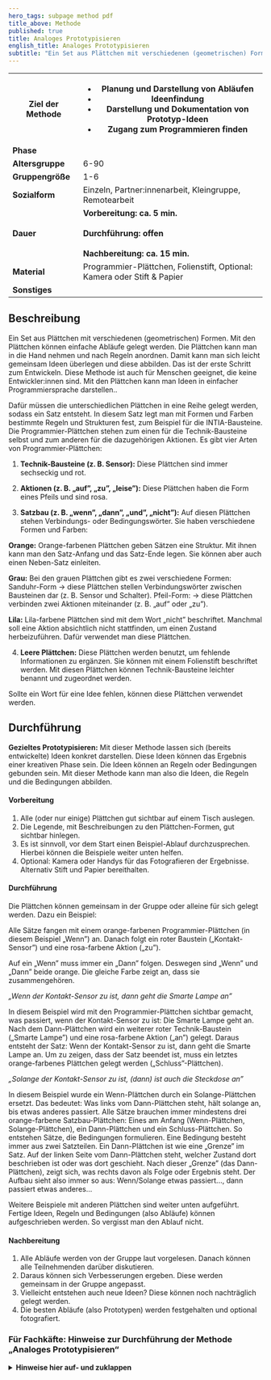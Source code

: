 ```yaml
---
hero_tags: subpage method pdf
title_above: Methode
published: true
title: Analoges Prototypisieren
english_title: Analoges Prototypisieren
subtitle: "Ein Set aus Plättchen mit verschiedenen (geometrischen) Formen. Mit den Plättchen können einfache Abläufe gelegt werden. Die Plättchen kann man in die Hand nehmen und nach Regeln anordnen. Damit kann man sich leicht gemeinsam Ideen überlegen und diese abbilden. Das ist der erste Schritt zum Entwickeln. Diese Methode ist auch für Menschen geeignet, die keine Entwickler:innen sind. Mit den Plättchen kann man Ideen in einfacher Programmiersprache darstellen."
---
```


<table class="tb">
    <tr>
        <th><strong>Ziel der Methode</strong></th>
        <th>

- Planung und Darstellung von Abläufen
- Ideenfindung
- Darstellung und Dokumentation von Prototyp-Ideen
- Zugang zum Programmieren finden

</th>
    </tr>
    <tr>
      <td><strong>Phase</strong></td>
      <td></td>
    </tr>
    <tr>
      <td><strong>Altersgruppe</strong></td>
      <td>6-90</td>
    </tr>
    <tr>
      <td><strong>Gruppengröße</strong></td>
      <td>1-6</td>
    </tr>
    <tr>
      <td><strong>Sozialform</strong></td>
      <td>Einzeln, Partner:innenarbeit, Kleingruppe, Remotearbeit</td>
    </tr>
    <tr>
      <td><strong>Dauer</strong></td>
      <td>
      <strong>
      Vorbereitung: ca. 5 min.<br>
      <br>
      Durchführung: offen<br>
      <br>
      Nachbereitung: ca. 15 min.<br>
      </strong>
      </td>
    </tr>
    <tr>
      <td><strong>Material</strong></td>
      <td>Programmier-Plättchen, Folienstift, Optional: Kamera oder Stift & Papier</td>
    </tr>
    <tr>
      <td><strong>Sonstiges</strong></td>
      <td>
</td>
</tr>
</table>

## Beschreibung

Ein Set aus Plättchen mit verschiedenen (geometrischen) Formen. Mit den Plättchen können einfache Abläufe gelegt werden. Die Plättchen kann man in die Hand nehmen und nach Regeln anordnen. Damit kann man sich leicht gemeinsam Ideen überlegen und diese abbilden. Das ist der erste Schritt zum Entwickeln. Diese Methode ist auch für Menschen geeignet, die keine Entwickler:innen sind. Mit den Plättchen kann man Ideen in einfacher Programmiersprache darstellen..

Dafür müssen die unterschiedlichen Plättchen in eine Reihe gelegt werden, sodass ein Satz entsteht. In diesem Satz legt man mit Formen und Farben bestimmte Regeln und Strukturen fest, zum Beispiel für die INTIA-Bausteine. Die Programmier-Plättchen stehen zum einen für die Technik-Bausteine selbst und zum anderen für die dazugehörigen Aktionen. Es gibt vier Arten von Programmier-Plättchen:

1. **Technik-Bausteine (z. B. Sensor):**
   Diese Plättchen sind immer sechseckig und rot.

2. **Aktionen (z. B. „auf”, „zu”, „leise”):**
   Diese Plättchen haben die Form eines Pfeils und sind rosa.

3. **Satzbau (z. B. „wenn”, „dann”, „und”, „nicht”):**
   Auf diesen Plättchen stehen Verbindungs- oder Bedingungswörter. Sie haben verschiedene Formen und Farben:

**Orange:** Orange-farbenen Plättchen geben Sätzen eine Struktur. Mit ihnen kann man den Satz-Anfang und das Satz-Ende legen. Sie können aber auch einen Neben-Satz einleiten.

**Grau:** Bei den grauen Plättchen gibt es zwei verschiedene Formen:
Sanduhr-Form → diese Plättchen stellen Verbindungswörter zwischen Bausteinen dar (z. B. Sensor und Schalter).
Pfeil-Form: → diese Plättchen verbinden zwei Aktionen miteinander (z. B. „auf” oder „zu”).

**Lila:** Lila-farbene Plättchen sind mit dem Wort „nicht” beschriftet. Manchmal soll eine Aktion absichtlich nicht stattfinden, um einen Zustand herbeizuführen. Dafür verwendet man diese Plättchen.

4. **Leere Plättchen:**
   Diese Plättchen werden benutzt, um fehlende Informationen zu ergänzen. Sie können mit einem Folienstift beschriftet werden. Mit diesen Plättchen können Technik-Bausteine leichter benannt und zugeordnet werden.

Sollte ein Wort für eine Idee fehlen, können diese Plättchen verwendet werden.

## Durchführung

**Gezieltes Prototypisieren:** Mit dieser Methode lassen sich (bereits entwickelte) Ideen konkret darstellen. Diese Ideen können das Ergebnis einer kreativen Phase sein. Die Ideen können an Regeln oder Bedingungen gebunden sein. Mit dieser Methode kann man also die Ideen, die Regeln und die Bedingungen abbilden.

#### Vorbereitung

1. Alle (oder nur einige) Plättchen gut sichtbar auf einem Tisch auslegen.
2. Die Legende, mit Beschreibungen zu den Plättchen-Formen, gut sichtbar hinlegen.
3. Es ist sinnvoll, vor dem Start einen Beispiel-Ablauf durchzusprechen. Hierbei können die Beispiele weiter unten helfen.
4. Optional: Kamera oder Handys für das Fotografieren der Ergebnisse. Alternativ Stift und Papier bereithalten.

#### Durchführung

Die Plättchen können gemeinsam in der Gruppe oder alleine für sich gelegt werden. Dazu ein Beispiel:

Alle Sätze fangen mit einem orange-farbenen Programmier-Plättchen (in diesem Beispiel „Wenn”) an. Danach folgt ein roter Baustein („Kontakt-Sensor”) und eine rosa-farbene Aktion („zu”).

Auf ein „Wenn” muss immer ein „Dann” folgen. Deswegen sind „Wenn” und „Dann” beide orange. Die gleiche Farbe zeigt an, dass sie zusammengehören.

_„Wenn der Kontakt-Sensor zu ist, dann geht die Smarte Lampe an”_

In diesem Beispiel wird mit den Programmier-Plättchen sichtbar gemacht, was passiert, wenn der Kontakt-Sensor zu ist: Die Smarte Lampe geht an.
Nach dem Dann-Plättchen wird ein weiterer roter Technik-Baustein („Smarte Lampe”) und eine rosa-farbene Aktion („an”) gelegt.
Daraus entsteht der Satz: Wenn der Kontakt-Sensor zu ist, dann geht die Smarte Lampe an.
Um zu zeigen, dass der Satz beendet ist, muss ein letztes orange-farbenes Plättchen gelegt werden („Schluss”-Plättchen).

_„Solange der Kontakt-Sensor zu ist, (dann) ist auch die Steckdose an”_

In diesem Beispiel wurde ein Wenn-Plättchen durch ein Solange-Plättchen ersetzt. Das bedeutet: Was links vom Dann-Plättchen steht, hält solange an, bis etwas anderes passiert.
Alle Sätze brauchen immer mindestens drei orange-farbene Satzbau-Plättchen: Eines am Anfang (Wenn-Plättchen, Solange-Plättchen), ein Dann-Plättchen und ein Schluss-Plättchen.
So entstehen Sätze, die Bedingungen formulieren. Eine Bedingung besteht immer aus zwei Satzteilen. Ein Dann-Plättchen ist wie eine „Grenze” im Satz. Auf der linken Seite vom Dann-Plättchen steht, welcher Zustand dort beschrieben ist oder was dort geschieht. Nach dieser „Grenze” (das Dann-Plättchen), zeigt sich, was rechts davon als Folge oder Ergebnis steht.
Der Aufbau sieht also immer so aus: Wenn/Solange etwas passiert..., dann passiert etwas anderes...

Weitere Beispiele mit anderen Plättchen sind weiter unten aufgeführt.
Fertige Ideen, Regeln und Bedingungen (also Abläufe) können aufgeschrieben werden. So vergisst man den Ablauf nicht.

#### Nachbereitung

1. Alle Abläufe werden von der Gruppe laut vorgelesen. Danach können alle Teilnehmenden darüber diskutieren.
2. Daraus können sich Verbesserungen ergeben. Diese werden gemeinsam in der Gruppe angepasst.
3. Vielleicht entstehen auch neue Ideen? Diese können noch nachträglich gelegt werden.
4. Die besten Abläufe (also Prototypen) werden festgehalten und optional fotografiert.

### Für Fachkäfte: Hinweise zur Durchführung der Methode „Analoges Prototypisieren“
<details><summary><strong>Hinweise hier auf- und zuklappen</strong></summary><blockquote>
  <details><summary>
Die Programmier-Plättchen sollen immer einen Satz bilden. In der Praxis liegt es aber im Ermessen der Gruppe, wie sich Ideen am besten abbilden lassen. Daher folgt hier nur ein Hinweis, wie der Satzbau gedacht ist:

**„Wenn”-Plättchen**
Ein „Wenn”-Plättchen ist ein Start-Plättchen. Es steht immer am Anfang eines Satzes. Jeder Satz muss mit einem Start-Plättchen beginnen.

**„Dann”-Plättchen**
Ein „Dann”-Plättchen muss in jedem Satz vorkommen. Es teilt alle Sätze in zwei Teile: in den Teil vor und den Teil nach dem „Dann”-Plättchen.

**„Schluss”-Plättchen**
Ein „Schluss”-Plättchen steht immer am Ende eines Satzes. Es beendet einen Satz und muss daher bei jeder Lösung verwendet werden.

**„Solange”-Plättchen**
Ein „Solange”-Plättchen ist ein Start-Plättchen. Es steht immer am Anfang eines Satzes. Es kann statt des „Wenn”-Plättchens benutzt werden.

**„Sonst”-Plättchen**
Ein „Sonst”-Plättchen kann im Satz nur in Zusammenhang mit einem „Dann”-Plättchen gelegt werden. Es steht immer im Satz-Teil nach dem „Dann”-Plättchen.
Es zeigt an, was passiert, wenn die Bedingung des ersten Satzteils nicht erfüllt ist.

**„Und”-Plättchen (Bausteine)**
Ein „Und”-Plättchen verbindet zwei Bedingungen. Es zeigt an, dass beide Bedingungen gleichzeitig erfüllt sein müssen. Es verbindet in diesem Fall zwei Technik-Bausteine und deren Aktionen. Es kann vor oder nach dem „Dann”-Plättchen liegen.

**„Oder”-Plättchen (Bausteine)**
Ein „Oder”-Plättchen verbindet zwei Bedingungen. Es zeigt an, dass mindestens eine der beiden Bedingungen erfüllt sein muss. Es verbindet in diesem Fall zwei Technik-Bausteine und deren Aktionen. Es kann vor oder nach dem „Dann”-Plättchen liegen.

**„Nicht”-Plättchen**
Ein „Nicht”-Plättchen kann vor eine Aktion gelegt werden und kehrt diese um. Damit also eine Bedingung erfüllt ist, darf die Aktion hinter dem „Nicht”-Plättchen nicht stattfinden.

**„Und”-Plättchen (Aktionen)**
Ein „Und”-Plättchen verbindet zwei Bedingungen. Es zeigt an, dass beide gleichzeitig erfüllt sein müssen. Es verbindet zwei Aktionen und kann vor oder nach dem „Dann”-Plättchen stehen.

**„Oder”-Plättchen (Aktionen)**
Ein „Oder”-Plättchen verbindet zwei Bedingungen. Es zeigt an, dass mindestens eine der Bedingungen erfüllt sein muss. Es verbindet zwei Aktionen und kann vor und nach dem „Dann”-Plättchen stehen.

## Beispiele

Die folgenden Beispiele sind für die Teilnehmenden in direkter Ansprache formuliert. Diese können laut vorgelesen werden.

#### Leere Plättchen

Es ist euch bestimmt aufgefallen, dass auf den roten Plättchen nur allgemeine Bausteine stehen. Wenn euch ein Programmier-Plättchen fehlt, könnt ihr ein rotes oder rosa-farbenes Plättchen umdrehen und mit dem Folienstift beschriften. Dabei sind euch keine Grenzen gesetzt.

_„Wenn der Kontakt-Sensor zu ist und beim Knopf der Morsecode gedrückt wurde, dann geht das Smarte Schloss der Holzkiste auf.”_

Dieser Satz ist länger als die vorherigen Sätze. Einige Programmier-Plättchen sind dazugekommen.

Über „Smartes Schloss” liegt ein graues leeres Plättchen. Es wurde mit „Holzkiste” beschriftet. Dieses Plättchen ist eine Hilfestellung für euch. Es kann euch bei der Zuordnung helfen.

Auf diese Weise wisst ihr, dass mit „Smartes Schloss” das Schloss der Holzkiste gemeint ist. Denn es könnte sich ja auch um ein anderes Smartes Schloss (z. B. ein Tür-Schloss) handeln.

Die grauen, leeren Plättchen heißen Kommentar-Plättchen. Sie sind wichtig, wenn ihr mit den Plättchen Ideen abbilden wollt, in denen Technik-Bausteine doppelt verwendet werden. Zum Beispiel, wenn ihr mehrere Smarte Lampen habt.

#### „Und”-/„Oder”-Plättchen

Der Satz startet mit einem Wenn-Plättchen. Außerdem gibt es ein Dann-Plättchen und ein Schluss-Plättchen. Alle drei orange-farbenen Plättchen bilden zusammen die Struktur des Satzes.

Links von dem „Dann”-Plättchen stehen jetzt zwei Technik-Bausteine („Kontakt-Sensor” und „Knopf”) mit ihren Aktionen („zu” und „Morsecode gedrückt”).

_„Wenn der Kontakt-Sensor zu ist und beim Knopf der Morsecode gedrückt wurde, dann geht das Smarte Schloss der Holzkiste auf.”_

Die beiden Technik-Bausteine werden mit einem grauen Satzbau-Plättchen verbunden. Darauf steht „und”.

Das Und-Plättchen bedeutet, dass beide Bedingungen erfüllt sein müssen:
Der Kontakt-Sensor muss zu sein und der Morsecode muss gedrückt sein.
Erst dann geht das Smarte Schloss auf.

Ein Und-Plättchen kann auch rechts vom Dann-Plättchen stehen. Das bedeutet: Es gibt zwei Aktionen, die passieren, wenn die Bedingung erfüllt ist bzw. die Bedingungen erfüllt sind. Beispielsweise kann sich etwas öffnen und ein Summen ertönen.

_"Wenn der Kontakt-Sensor zu ist und beim Knopf der Morsecode gedrückt wurde, dann geht das Smarte Schloss der Holzkiste auf und die Smarte Lampe wird grün.”_

Sicher habt ihr schon bemerkt, dass es auch Oder-Plättchen gibt. Ersetzt in dem Legebeispiel mal das Und-Plättchen durch ein Oder-Plättchen und lest den Satz laut vor. Im Escape-Game kommt das „oder” zwar nicht vor, aber im Alltag kann es sehr wichtig sein.

Ein Beispiel wäre der folgende Satz. Versucht ihn mit den Plättchen zu legen:

_„Wenn der Kontakt-Sensor der Eingangstür auf ist oder der Bewegungs-Sensor aktiviert wird, dann löst der Notfall-Sender einen Alarm aus.”_

In diesem Beispiel gibt es zwei Bedingungen links von dem Dann-Plättchen. Es muss aber nur eine Bedingung eintreffen, damit der Notfall-Sender einen Alarm sendet: Entweder der Kontakt-Sensor ist auf, oder der Bewegungssensor ist aktiviert.

_„Wenn der Knopf lange gedrückt oder gedrückt gehalten wird, dann wird die Smarte Lampe pink.”_

Diesen Satz kennt ihr bestimmt auch aus dem Escape-Game. Durch Druck auf den Smarten Knopf wird die Farbe der Lampe geändert. Wenn ihr ihn einmal lange drückt, wird die Smarte Lampe pink. Dasselbe geschieht, wenn ihr den Knopf gedrückt haltet. Beide Aktionen färben das Licht pink.

Das graue Satzbau-Plättchen hat hier eine ähnliche Funktion wie das graue Satzbau-Plättchen im Beispiel davor. Deswegen hat es dieselbe Farbe. Es gibt aber einen Unterschied: Das Plättchen verbindet zwei Aktionen und nicht zwei Technik-Bausteine miteinander. Dies erkennt ihr an der Form. Das Plättchen passt nur zwischen zwei rosa-farbene Programmier-Plättchen.

Das gleiche Programmier-Plättchen gibt es auch mit „und”. Probiert einmal beide Möglichkeiten aus und schaut, wie sich die Bedingungen unterscheiden.

#### „Nicht”-Plättchen

Manchmal ist es wichtig, dass nichts gemacht wird, damit etwas anderes passiert. So war es zum Beispiel beim Escape-Game: Am Ende des Spiels solltet ihr euch für mindestens 30 Sekunden nicht bewegen. Erst dann wurde das Licht der Lampe grün, und ihr konntet auf die Steuerungszentrale zugreifen.

Für die Technik bedeutet das, dass ihr den Bewegungs-Sensor nicht ausgelöst habt. Es klingt vielleicht ein bisschen absurd, aber: Keine Aktion kann für die Technik-Bausteine auch eine Aktion darstellen.

Dafür gibt es ein lila-farbenes Satzbau-Plättchen mit der Beschriftung „nicht”.

_„Wenn der Bewegungs-Sensor nicht ausgelöst wird, dann wird die Smarte Lampe grün.”_

Das „Nicht”-Plättchen könnte man in diesem Fall auch in den rechten Teil des Satzes verlegen. Die Aussage wäre dieselbe:

_„Wenn der Bewegungs-Sensor ausgelöst wird, dann wird die Smarte Lampe nicht grün.”_

#### „Sonst”-Plättchen

Ein Sonst-Plättchen kann nur nach einem Dann-Plättchen gelegt werden. Es bietet eine weitere Möglichkeit, um auszudrücken, was unter bestimmten Bedingungen passiert.

Wenn etwas passiert..., dann passiert etwas anderes..., sonst passiert noch etwas anderes... .

Hinter dem Sonst-Plättchen steht, was passiert, wenn die Bedingung vor dem Dann-Plättchen nicht erfüllt wird. Ebenso könntet ihr zwei Sätze untereinanderschreiben: einen mit einem Nicht-Plättchen und einen ohne Nicht-Plättchen bei der Eingabe.

_„Wenn der Bewegungssensor nicht ausgelöst wird, dann wird die Smarte Lampe grün, sonst wird die Smarte Lampe rot.”_

Würde man diese Bedingungen einmal mit und einmal ohne Nicht-Plättchen ausdrücken, sähe das so aus:

_„Wenn der Bewegungssensor nicht ausgelöst wird, dann wird die Smarte Lampe grün”_ UND

_„Wenn der Bewegungssensor ausgelöst wird, dann wird die Smarte Lampe rot.”_

Ein Sonst-Plättchen macht also komplizierte Sätze einfacher. Wenn ihr zwei Sätze habt, die sich nur durch das Nicht-Plättchen unterscheiden, dann könnt ihr sie mit dem Sonst-Plättchen zusammenführen:

_„Wenn der Bewegungssensor nicht ausgelöst wird, dann wird die Smarte Lampe grün, sonst wird die Smarte Lampe rot.”_

#### Satz-Verbindung

Erinnert euch an das Escape-Game: Hier habt ihr den Smarten Knopf in unterschiedlichen Zeitabständen und auf verschiedene Arten gedrückt. Daraufhin hat die Smarte Lampe in unterschiedlichen Farben geleuchtet. Es gibt viele Möglichkeiten, wie man den Knopf drücken kann. Versucht einmal, alle Möglichkeiten mit den Programmier-Plättchen abzubilden. Dabei könnt ihr euch an den Rätseln des Escape-Games orientieren.

_„Wenn der Knopf kurz gedrückt wird, dann blinkt die Smarte Lampe weiß.”_

_„Wenn der Knopf lange gedrückt wird, dann leuchtet die Smarte Lampe pink.”_

_„Wenn der Knopf 2x gedrückt wird, dann leuchtet die Smarte Lampe orange.”_

_„Wenn mit dem Knopf der Morsecode gedrückt wird, dann leuchtet die Smarte Lampe grün.”_

Ihr habt nun viele Sätze untereinander, die aber alle gleich anfangen. Es gibt eine Möglichkeit, diese zusammenhängenden Sätze einfacher abzubilden.

Dafür könnt ihr euch die grauen Und-Plättchen oder Oder-Plättchen in der Form einer Sanduhr nehmen. Wenn ihr sie umdreht, könnt ihr damit alles in einem Satz verbinden.

Diese Art, Sätze zu legen, ist sehr ähnlich zu einer echten Programmiersprache.

Der Smarte Knopf und die Smarte Lampe stellen dabei nur Beispiele dar. Der Knopf könnte auch die Temperatur steuern. Probiert euch aus und überlegt: Welche Technik-Bausteine könnte der Knopf noch steuern?

_„Wenn der Knopf…_

_… kurz gedrückt wird, dann blinkt die Smarte Lampe weiß.”_

_… lange gedrückt wird, dann leuchtet die Smarte Lampe pink.”_

_… 2x gedrückt wird, dann leuchtet die Smarte Lampe orange.”_

_... mehrmals gedrückt wurde und damit der richtige Morsecode eingegeben wird, dann leuchtet die Smarte Lampe grün."_

#### Sätze mit mehreren Dimensionen

_„Wenn der Kontakt-Sensor zu ist und mit dem Knopf der Morsecode gedrückt wurde, dann geht das Smarte Schloss der Holzkiste auf.”_

Diesen Satz kennt ihr schon. Ihr habt ein Und-Plättchen als Verbindung eingesetzt, um zwei Bedingungen miteinander zu verbinden. Dasselbe könnt ihr mit einem Oder-Plättchen machen.

Wenn ihr den Satz laut vorlest, versteht ihr ihn. Doch in der echten Programmierung ist er nicht ganz richtig. Denn der „Kontakt-Sensor” steht in diesem Satz vor dem „Knopf”. Tatsächlich passieren aber beide Dinge gleichzeitig und nicht nacheinander. Denn wenn eine der beiden Bedingungen nicht zutrifft, dann ist im selben Moment auch die andere Bedingung nicht gültig.

Dasselbe gilt für Sätze mit einem Oder-Plättchen. Wenn ihr einen Satz mit „oder” legt, dann müsst ihr euch entscheiden, welchen Technik-Baustein oder welche Aktion ihr als erstes legt. Man könnte denken, dass die erste Bedingung wichtiger ist, aber in Wirklichkeit sind beide gleich wichtig! Denn die Bedingungen schließen sich gegenseitig aus.

In der echten Programmierung muss das abgebildet werden. Die Sachen, die gleich wichtig sind oder gleichzeitig passieren, müssen deswegen untereinanderstehen. Und zwar jeweils vor dem Dann-Plättchen und nach dem Dann-Plättchen.

Dafür gibt es die schwierigen grauen Und-Plättchen und Oder-Plättchen:

Das Beispiel wird mit den schwierigen Plättchen so gelegt:

_„Wenn der Kontakt-Sensor zu ist und beim Knopf der Morsecode gedrückt wurde, dann geht das Smarte Schloss der Holzkiste auf.”_

Folgendes könntet ihr nach dem Dann-Plättchen erweitern:

_„Wenn der Kontakt-Sensor zu ist und mit dem Knopf der Morsecode gedrückt wurde, dann geht das Smarte Schloss der Holzkiste auf und die Smarte Lampe wird grün.”_

Für die schwierigen Plättchen gibt es auch ein neues Sonst-Plättchen. Das könnt ihr direkt unter das Dann-Plättchen legen.

„Wenn der Kontakt-Sensor zu ist und beim Knopf der Morsecode gedrückt wurde, dann geht das Smarte Schloss der Holzkiste auf und die Smarte Lampe wird grün. Sonst (also wenn der Kontakt-Sensor auf ist oder beim Knopf nicht der Morsecode gedrückt wurde) bleibt das Smarte Schloss zu.”
</summary><blockquote>
  </blockquote></details>
    </blockquote></details>
